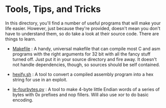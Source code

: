 # Tools, Tips, and Tricks

In this directory, you'll find a number of useful programs that will make your
life easier. However, just because they're provided, doesn't mean you don't have
to understand them, so do take a look at their source code. There are things to
learn.

* [Makefile](Makefile) : A handy, universal makefile that can compile most C and asm
  programs with the right arguments for 32 bit with all the fancy stuff turned
  off. Just put it in your source directory and fire away. It doesn't not handle
  dependencies, though, so sources should be self contained.
  
* [hexify.sh](hexify.sh) : A tool to convert a compiled assembly program into a hex string for use in an exploit.  
  
* [le-fourbytes.py](le-fourbytes.py) : A tool to make 4-byte little
  Endian words of a series of bytes with 0x prefixes and nop
  fillers. Will also use xor to do basic encoding. 
